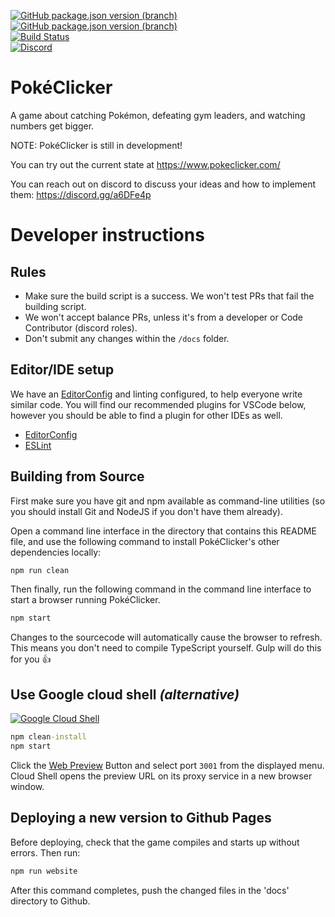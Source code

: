 [![GitHub package.json version (branch)](https://img.shields.io/github/package-json/v/pokeclicker/pokeclicker/develop?label=dev%20version)](https://github.com/pokeclicker/pokeclicker/tree/develop)<br/>
[![GitHub package.json version (branch)](https://img.shields.io/github/package-json/v/pokeclicker/pokeclicker/master?label=live%20version)](https://www.pokeclicker.com/)<br/>
[![Build Status](https://img.shields.io/travis/com/pokeclicker/pokeclicker?logo=travis)](https://travis-ci.com/pokeclicker/pokeclicker)<br/>
[![Discord](https://img.shields.io/discord/450412847017754644?color=7289DA&label=Discord&logo=discord)](https://discord.gg/a6DFe4p)

# PokéClicker
A game about catching Pokémon, defeating gym leaders, and watching numbers get bigger.

NOTE: PokéClicker is still in development!

You can try out the current state at https://www.pokeclicker.com/

You can reach out on discord to discuss your ideas and how to implement them: https://discord.gg/a6DFe4p

# Developer instructions

## Rules
- Make sure the build script is a success. We won't test PRs that fail the building script.
- We won't accept balance PRs, unless it's from a developer or Code Contributor (discord roles).
- Don't submit any changes within the `/docs` folder.

## Editor/IDE setup

We have an [EditorConfig](https://editorconfig.org/) and linting configured, to help everyone write similar code. You will find our recommended plugins for VSCode below, however you should be able to find a plugin for other IDEs as well.

* [EditorConfig](https://marketplace.visualstudio.com/items?itemName=EditorConfig.EditorConfig)
* [ESLint](https://marketplace.visualstudio.com/items?itemName=dbaeumer.vscode-eslint)

## Building from Source

First make sure you have git and npm available as command-line utilities (so you should install Git and NodeJS if you don't have them already).

Open a command line interface in the directory that contains this README file, and use the following command to install PokéClicker's other dependencies locally:
```cmd
npm run clean
```

Then finally, run the following command in the command line interface to start a browser running PokéClicker.
```cmd
npm start
```

Changes to the sourcecode will automatically cause the browser to refresh.
This means you don't need to compile TypeScript yourself. Gulp will do this for you :thumbsup:


## Use Google cloud shell _(alternative)_
[![Google Cloud Shell](https://gstatic.com/cloudssh/images/open-btn.png)](https://console.cloud.google.com/cloudshell/open?git_repo=https://github.com/pokeclicker/pokeclicker&git_branch=develop&page=editor&open_in_editor=README.md)
```cmd
npm clean-install
npm start
```
Click the [Web Preview](https://cloud.google.com/shell/docs/using-web-preview) Button and select port `3001` from the displayed menu.
Cloud Shell opens the preview URL on its proxy service in a new browser window.

## Deploying a new version to Github Pages
Before deploying, check that the game compiles and starts up without errors. Then run:
```cmd
npm run website
```

After this command completes, push the changed files in the 'docs' directory to Github.
